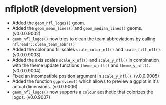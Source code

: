 # nflplotR (development version)

* Added the `geom_nfl_logos()` geom.
* Added the `geom_mean_lines()` and `geom_median_lines()` geoms. (v0.0.0.9002)
* `geom_nfl_logos()` now tries to clean the team abbreviations by calling `nflreadr::clean_team_abbrs()`
* Added the color and fill scales `scale_color_nfl()` and `scale_fill_nfl()`. (v0.0.0.9003)
* Added the axis scales `scale_x_nfl()` and `scale_y_nfl()` in combination with the theme update functions `theme_x_nfl()` and `theme_y_nfl()`. (v0.0.0.9004)
* Fixed an incompatible position argument in `scale_y_nfl()`. (v.0.0.9005)
* Added the function `ggpreview()` which allows to preview a ggplot in it's actual dimensions. (v.0.0.9006)
* `geom_nfl_logos()` now supports a `colour` aesthetic that colorizes the logos. (v0.0.9007)
